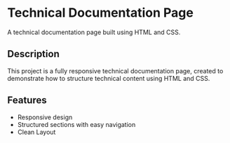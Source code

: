 # Technical Documentation Page

A technical documentation page built using HTML and CSS.

## Description

This project is a fully responsive technical documentation page, created to demonstrate how to structure technical content using HTML and CSS.

## Features

- Responsive design
- Structured sections with easy navigation
- Clean Layout
